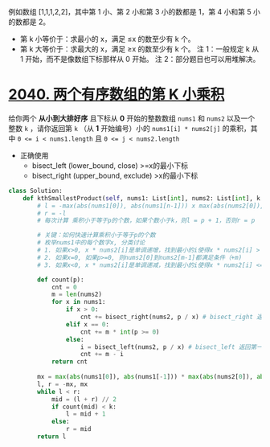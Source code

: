 例如数组 [1,1,1,2,2]，其中第 1 小、第 2 小和第 3 小的数都是 1，第 4 小和第 5 小的数都是 2。

- 第 k 小等价于：求最小的 x，满足 ≤x 的数至少有 k 个。
- 第 k 大等价于：求最大的 x，满足 ≥x 的数至少有 k 个。
注 1：一般规定 k 从 1 开始，而不是像数组下标那样从 0 开始。
注 2：部分题目也可以用堆解决。

# [2040. 两个有序数组的第 K 小乘积](https://leetcode.cn/problems/kth-smallest-product-of-two-sorted-arrays/)
给你两个 **从小到大排好序** 且下标从 **0** 开始的整数数组 `nums1` 和 `nums2` 以及一个整数 `k` ，请你返回第 `k` （从 **1** 开始编号）小的 `nums1[i] * nums2[j]` 的乘积，其中 `0 <= i < nums1.length` 且 `0 <= j < nums2.length`


- 正确使用
	- bisect_left (lower_bound, close) >=x的最小下标
	- bisect_right (upper_bound, exclude) >x的最小下标

```python
class Solution:
    def kthSmallestProduct(self, nums1: List[int], nums2: List[int], k: int) -> int:
        # l = -max(abs(nums1[0]), abs(nums1[n-1])) x max(abs(nums2[0]), abs(nums2[m-1]))
        # r = -l
        # 每次计算 乘积小于等于p的个数，如果个数小于k，则l = p + 1，否则r = p

        # 关键：如何快速计算乘积小于等于p的个数
        # 枚举nums1中的每个数字x, 分类讨论
        # 1. 如果x>0, x * nums2[i]是单调递增，找到最小的i使得x * nums2[i] > p, 则nums2[0]到nums2[i-1]都满足条件 （+i)
        # 2. 如果x=0, 如果p>=0, 则nums2[0]到nums2[m-1]都满足条件（+m)
        # 3. 如果x<0, x * nums2[i]是单调递减，找到最小的i使得x * nums2[i] <= p, 则nums2[i+1]到nums2[m-1]都满足条件（+m-i-1)

        def count(p):
            cnt = 0
            m = len(nums2)
            for x in nums1:
                if x > 0:
                    cnt += bisect_right(nums2, p / x) # bisect_right 返回第一个大于p/x的索引 (i), 那么nums2[0]到nums2[i-1]都满足条件，累计加上i
                elif x == 0:
                    cnt += m * int(p >= 0)
                else:
                    i = bisect_left(nums2, p / x) # bisect_left 返回第一个大于等于p/x的索引 (i), 那么nums2[i]到nums2[m-1]都满足条件，累计加上m-i
                    cnt += m - i
            return cnt
        
        mx = max(abs(nums1[0]), abs(nums1[-1])) * max(abs(nums2[0]), abs(nums2[-1]))
        l, r = -mx, mx
        while l < r:
            mid = (l + r) // 2
            if count(mid) < k:
                l = mid + 1
            else:
                r = mid
        return l
```
